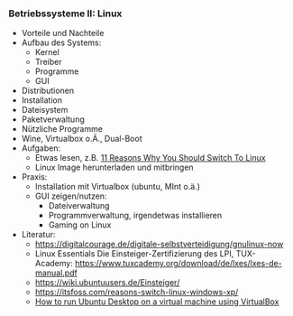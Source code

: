 ### Betriebssysteme II: Linux

* Vorteile und Nachteile
* Aufbau des Systems:
  * Kernel
  * Treiber
  * Programme
  * GUI
* Distributionen
* Installation
* Dateisystem
* Paketverwaltung
* Nützliche Programme
* Wine, Virtualbox o.Ä., Dual-Boot
* Aufgaben:
  * Etwas lesen, z.B. [11 Reasons Why You Should Switch To Linux](https://itsfoss.com/reasons-switch-linux-windows-xp/)
  * Linux Image herunterladen und mitbringen
* Praxis:
  * Installation mit Virtualbox (ubuntu, MInt o.ä.)
  * GUI zeigen/nutzen:
    * Dateiverwaltung
    * Programmverwaltung, irgendetwas installieren
    * Gaming on Linux
* Literatur:
  * https://digitalcourage.de/digitale-selbstverteidigung/gnulinux-now
  * Linux Essentials Die Einsteiger-Zertifizierung des LPI, TUX-Academy: https://www.tuxcademy.org/download/de/lxes/lxes-de-manual.pdf
  * https://wiki.ubuntuusers.de/Einsteiger/
  * https://itsfoss.com/reasons-switch-linux-windows-xp/
  * [How to run Ubuntu Desktop on a virtual machine using VirtualBox](https://ubuntu.com/tutorials/how-to-run-ubuntu-desktop-on-a-virtual-machine-using-virtualbox#1-overview)

